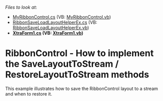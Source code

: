 <!-- default file list -->
*Files to look at*:

* [MyRibbonControl.cs](./CS/RibbonProject/MyRibbonControl/MyRibbonControl.cs) (VB: [MyRibbonControl.vb](./VB/RibbonProject/MyRibbonControl/MyRibbonControl.vb))
* [RibbonSaveLoadLayoutHelperEx.cs](./CS/RibbonProject/MyRibbonControl/RibbonSaveLoadLayoutHelperEx.cs) (VB: [RibbonSaveLoadLayoutHelperEx.vb](./VB/RibbonProject/MyRibbonControl/RibbonSaveLoadLayoutHelperEx.vb))
* **[XtraForm1.cs](./CS/RibbonProject/XtraForm1.cs) (VB: [XtraForm1.vb](./VB/RibbonProject/XtraForm1.vb))**
<!-- default file list end -->
# RibbonControl - How to implement the SaveLayoutToStream / RestoreLayoutToStream methods


<p>This example illustrates how to save the RibbonControl layout to a stream and when to restore it.</p>

<br/>


